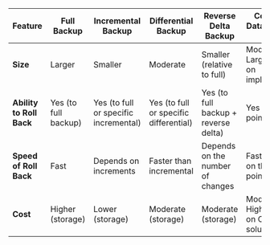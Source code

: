 | Feature                    | Full Backup        | Incremental Backup | Differential Backup | Reverse Delta Backup | Continuous Data Protection (CDP) |
| -------------------------- | ------------------ | ------------------- | -------------------- | --------------------- | --------------------------------- |
| **Size**                   | Larger             | Smaller            | Moderate             | Smaller (relative to full) | Moderate to Large (depends on implementation) |
| **Ability to Roll Back**   | Yes (to full backup) | Yes (to full or specific incremental) | Yes (to full or specific differential) | Yes (to full backup + reverse delta) | Yes (to any point-in-time) |
| **Speed of Roll Back**     | Fast               | Depends on increments | Faster than incremental | Depends on the number of changes | Fast (depends on the chosen point-in-time) |
| **Cost**                   | Higher (storage)   | Lower (storage)    | Moderate (storage)   | Moderate (storage)    | Moderate to High (depends on CDP solution) |
